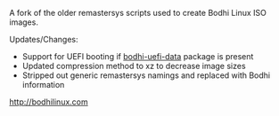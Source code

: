 A fork of the older remastersys scripts used to create Bodhi Linux ISO images.

Updates/Changes:
- Support for UEFI booting if [bodhi-uefi-data](http://packages.bodhilinux.com/bodhi/pool/main/b/bodhi-uefi-data/) package is present
- Updated compression method to xz to decrease image sizes
- Stripped out generic remastersys namings and replaced with Bodhi information

http://bodhilinux.com
